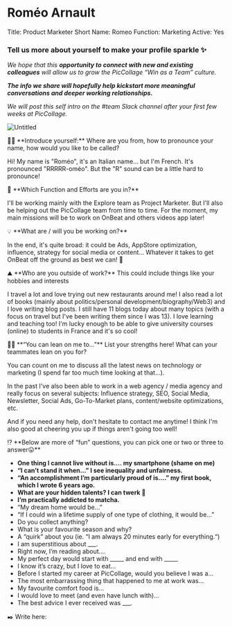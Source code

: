 # Roméo Arnault

Title: Product Marketer
Short Name: Romeo
Function: Marketing
Active: Yes

### Tell us more about yourself to make your profile sparkle ✨

*We hope that this **opportunity to connect with new and existing colleagues** will allow us to grow the PicCollage “Win as a Team” culture.* 

***The info we share will hopefully help kickstart more meaningful conversations and deeper working relationships.*** 

*We will post this self intro on the #team Slack channel after your first few weeks at PicCollage.* 

![Untitled](Rome%CC%81o%20Arnault%208f26aa101cc3489e983c3fb5ee8dc624/Untitled.png)

<aside>
👋🏻 **Introduce yourself:** Where are you from, how to pronounce your name, how would you like to be called?

</aside>

Hi! My name is "Roméo", it's an Italian name... but I'm French. It's pronounced "RRRRR-oméo". But the "R" sound can be a little hard to pronounce!

<aside>
💼 **Which Function and Efforts are you in?**

</aside>

I'll be working mainly with the Explore team as Project Marketer. But I'll also be helping out the PicCollage team from time to time. For the moment, my main missions will be to work on OnBeat and others videos app later! 

<aside>
💡 **What are / will you be working on?**

</aside>

In the end, it's quite broad: it could be Ads, AppStore optimization, influence, strategy for social media or content... Whatever it takes to get OnBeat off the ground as best we can! 🚀

<aside>
⛰️ **Who are you outside of work?** This could include things like your hobbies and interests

</aside>

I travel a lot and love trying out new restaurants around me! I also read a lot of books (mainly about politics/personal development/biography/Web3) and I love writing blog posts. I still have 11 blogs today about many topics (with a focus on travel but I've been writing them since I was 13). I love learning and teaching too! I'm lucky enough to be able to give university courses (online) to students in France and it's so cool! 

<aside>
💪🏻 **“You can lean on me to…”** List your strengths here! What can your teammates lean on you for?

</aside>

You can count on me to discuss all the latest news on technology or marketing (I spend far too much time looking at that...).

In the past I've also been able to work in a web agency / media agency and really focus on several subjects: Influence strategy, SEO, Social Media, Newsletter, Social Ads, Go-To-Market plans, content/website optimizations, etc.

And if you need any help, don't hesitate to contact me anytime! I think I'm also good at cheering you up if things aren't going too well!

<aside>
⁉️ **Below are more of “fun” questions, you can pick one or two or three to answer😛**

</aside>

- **One thing I cannot live without is…. my smartphone (shame on me)**
- **“I can’t stand it when…” I see inequality and unfairness.**
- **“An accomplishment I’m particularly proud of is….” my first book, which I wrote 6 years ago.**
- **What are your hidden talents? I can twerk 🤫**
- **I’m practically addicted to matcha.**
- “My dream home would be…”
- “If I could win a lifetime supply of one type of clothing, it would be…”
- Do you collect anything?
- What is your favourite season and why?
- A “quirk” about you (ie. “I am always 20 minutes early for everything.“)
- I am superstitious about ___.
- Right now, I’m reading about….
- My perfect day would start with _____ and end with _____
- I know it’s crazy, but I love to eat…
- Before I started my career at PicCollage, would you believe I was a…
- The most embarrassing thing that happened to me at work was…
- My favourite comfort food is…
- I would love to meet (and even have lunch with)…
- The best advice I ever received was ___.

<aside>
✒️ Write here:

</aside>